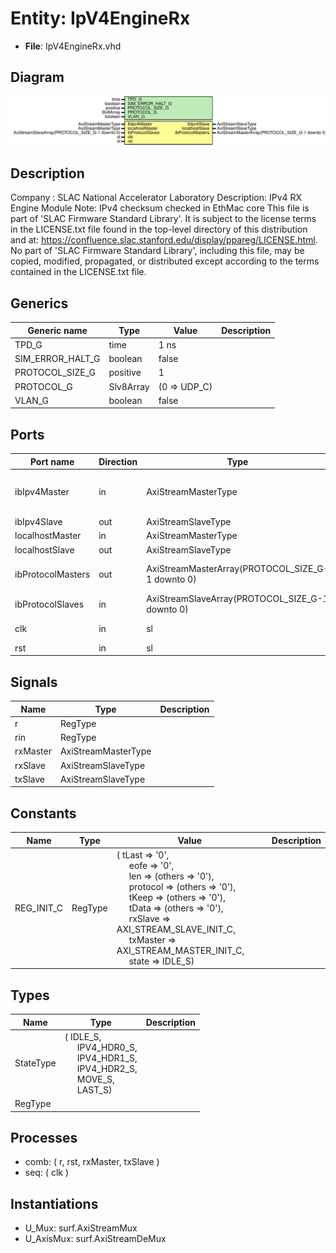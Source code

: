 # Entity: IpV4EngineRx

- **File**: IpV4EngineRx.vhd
## Diagram

![Diagram](IpV4EngineRx.svg "Diagram")
## Description

Company    : SLAC National Accelerator Laboratory
Description: IPv4 RX Engine Module
Note: IPv4 checksum checked in EthMac core
This file is part of 'SLAC Firmware Standard Library'.
It is subject to the license terms in the LICENSE.txt file found in the
top-level directory of this distribution and at:
   https://confluence.slac.stanford.edu/display/ppareg/LICENSE.html.
No part of 'SLAC Firmware Standard Library', including this file,
may be copied, modified, propagated, or distributed except according to
the terms contained in the LICENSE.txt file.
## Generics

| Generic name     | Type      | Value        | Description |
| ---------------- | --------- | ------------ | ----------- |
| TPD_G            | time      | 1 ns         |             |
| SIM_ERROR_HALT_G | boolean   | false        |             |
| PROTOCOL_SIZE_G  | positive  | 1            |             |
| PROTOCOL_G       | Slv8Array | (0 => UDP_C) |             |
| VLAN_G           | boolean   | false        |             |
## Ports

| Port name         | Direction | Type                                             | Description                           |
| ----------------- | --------- | ------------------------------------------------ | ------------------------------------- |
| ibIpv4Master      | in        | AxiStreamMasterType                              | Interface to Ethernet Frame MUX/DEMUX |
| ibIpv4Slave       | out       | AxiStreamSlaveType                               |                                       |
| localhostMaster   | in        | AxiStreamMasterType                              |                                       |
| localhostSlave    | out       | AxiStreamSlaveType                               |                                       |
| ibProtocolMasters | out       | AxiStreamMasterArray(PROTOCOL_SIZE_G-1 downto 0) | Interface to Protocol Engine          |
| ibProtocolSlaves  | in        | AxiStreamSlaveArray(PROTOCOL_SIZE_G-1 downto 0)  |                                       |
| clk               | in        | sl                                               | Clock and Reset                       |
| rst               | in        | sl                                               |                                       |
## Signals

| Name     | Type                | Description |
| -------- | ------------------- | ----------- |
| r        | RegType             |             |
| rin      | RegType             |             |
| rxMaster | AxiStreamMasterType |             |
| rxSlave  | AxiStreamSlaveType  |             |
| txSlave  | AxiStreamSlaveType  |             |
## Constants

| Name       | Type    | Value                                                                                                                                                                                                                                                                                                                                                                                                                                                                                                                                                                                                         | Description |
| ---------- | ------- | ------------------------------------------------------------------------------------------------------------------------------------------------------------------------------------------------------------------------------------------------------------------------------------------------------------------------------------------------------------------------------------------------------------------------------------------------------------------------------------------------------------------------------------------------------------------------------------------------------------- | ----------- |
| REG_INIT_C | RegType |  (       tLast    => '0',<br><span style="padding-left:20px">       eofe     => '0',<br><span style="padding-left:20px">       len      => (others => '0'),<br><span style="padding-left:20px">       protocol => (others => '0'),<br><span style="padding-left:20px">       tKeep    => (others => '0'),<br><span style="padding-left:20px">       tData    => (others => '0'),<br><span style="padding-left:20px">       rxSlave  => AXI_STREAM_SLAVE_INIT_C,<br><span style="padding-left:20px">       txMaster => AXI_STREAM_MASTER_INIT_C,<br><span style="padding-left:20px">       state    => IDLE_S) |             |
## Types

| Name      | Type                                                                                                                                                                                                                                                  | Description |
| --------- | ----------------------------------------------------------------------------------------------------------------------------------------------------------------------------------------------------------------------------------------------------- | ----------- |
| StateType | ( IDLE_S,<br><span style="padding-left:20px"> IPV4_HDR0_S,<br><span style="padding-left:20px"> IPV4_HDR1_S,<br><span style="padding-left:20px"> IPV4_HDR2_S,<br><span style="padding-left:20px"> MOVE_S,<br><span style="padding-left:20px"> LAST_S)  |             |
| RegType   |                                                                                                                                                                                                                                                       |             |
## Processes
- comb: ( r, rst, rxMaster, txSlave )
- seq: ( clk )
## Instantiations

- U_Mux: surf.AxiStreamMux
- U_AxisMux: surf.AxiStreamDeMux
